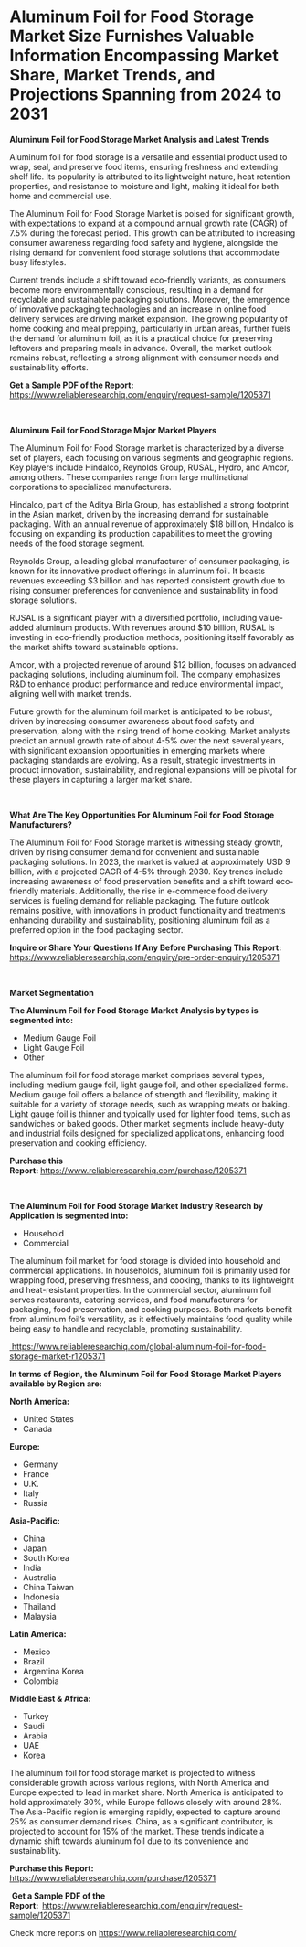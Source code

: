 <p><h1>Aluminum Foil for Food Storage Market Size Furnishes Valuable Information Encompassing Market Share, Market Trends, and Projections Spanning from 2024 to 2031</h1></p><p><strong>Aluminum Foil for Food Storage Market Analysis and Latest Trends</strong></p>
<p><p>Aluminum foil for food storage is a versatile and essential product used to wrap, seal, and preserve food items, ensuring freshness and extending shelf life. Its popularity is attributed to its lightweight nature, heat retention properties, and resistance to moisture and light, making it ideal for both home and commercial use. </p><p>The Aluminum Foil for Food Storage Market is poised for significant growth, with expectations to expand at a compound annual growth rate (CAGR) of 7.5% during the forecast period. This growth can be attributed to increasing consumer awareness regarding food safety and hygiene, alongside the rising demand for convenient food storage solutions that accommodate busy lifestyles. </p><p>Current trends include a shift toward eco-friendly variants, as consumers become more environmentally conscious, resulting in a demand for recyclable and sustainable packaging solutions. Moreover, the emergence of innovative packaging technologies and an increase in online food delivery services are driving market expansion. The growing popularity of home cooking and meal prepping, particularly in urban areas, further fuels the demand for aluminum foil, as it is a practical choice for preserving leftovers and preparing meals in advance. Overall, the market outlook remains robust, reflecting a strong alignment with consumer needs and sustainability efforts.</p></p>
<p><strong>Get a Sample PDF of the Report:&nbsp;</strong> <a href="https://www.reliableresearchiq.com/enquiry/request-sample/1205371?utm_campaign=1870&utm_medium=2&utm_source=Github&utm_content=ia&utm_term=31122024&utm_id=aluminum-foil-for-food-storage">https://www.reliableresearchiq.com/enquiry/request-sample/1205371</a></p>
<p>&nbsp;</p>
<p><strong>Aluminum Foil for Food Storage Major Market Players</strong></p>
<p><p>The Aluminum Foil for Food Storage market is characterized by a diverse set of players, each focusing on various segments and geographic regions. Key players include Hindalco, Reynolds Group, RUSAL, Hydro, and Amcor, among others. These companies range from large multinational corporations to specialized manufacturers.</p><p>Hindalco, part of the Aditya Birla Group, has established a strong footprint in the Asian market, driven by the increasing demand for sustainable packaging. With an annual revenue of approximately $18 billion, Hindalco is focusing on expanding its production capabilities to meet the growing needs of the food storage segment.</p><p>Reynolds Group, a leading global manufacturer of consumer packaging, is known for its innovative product offerings in aluminum foil. It boasts revenues exceeding $3 billion and has reported consistent growth due to rising consumer preferences for convenience and sustainability in food storage solutions.</p><p>RUSAL is a significant player with a diversified portfolio, including value-added aluminum products. With revenues around $10 billion, RUSAL is investing in eco-friendly production methods, positioning itself favorably as the market shifts toward sustainable options.</p><p>Amcor, with a projected revenue of around $12 billion, focuses on advanced packaging solutions, including aluminum foil. The company emphasizes R&D to enhance product performance and reduce environmental impact, aligning well with market trends.</p><p>Future growth for the aluminum foil market is anticipated to be robust, driven by increasing consumer awareness about food safety and preservation, along with the rising trend of home cooking. Market analysts predict an annual growth rate of about 4-5% over the next several years, with significant expansion opportunities in emerging markets where packaging standards are evolving. As a result, strategic investments in product innovation, sustainability, and regional expansions will be pivotal for these players in capturing a larger market share.</p></p>
<p>&nbsp;</p>
<p><strong>What Are The Key Opportunities For Aluminum Foil for Food Storage Manufacturers?</strong></p>
<p><p>The Aluminum Foil for Food Storage market is witnessing steady growth, driven by rising consumer demand for convenient and sustainable packaging solutions. In 2023, the market is valued at approximately USD 9 billion, with a projected CAGR of 4-5% through 2030. Key trends include increasing awareness of food preservation benefits and a shift toward eco-friendly materials. Additionally, the rise in e-commerce food delivery services is fueling demand for reliable packaging. The future outlook remains positive, with innovations in product functionality and treatments enhancing durability and sustainability, positioning aluminum foil as a preferred option in the food packaging sector.</p></p>
<p><strong>Inquire or Share Your Questions If Any Before Purchasing This Report:</strong> <a href="https://www.reliableresearchiq.com/enquiry/pre-order-enquiry/1205371?utm_campaign=1870&utm_medium=2&utm_source=Github&utm_content=ia&utm_term=31122024&utm_id=aluminum-foil-for-food-storage">https://www.reliableresearchiq.com/enquiry/pre-order-enquiry/1205371</a></p>
<p>&nbsp;</p>
<p><strong>Market Segmentation</strong></p>
<p><strong>The Aluminum Foil for Food Storage Market Analysis by types is segmented into:</strong></p>
<p><ul><li>Medium Gauge Foil</li><li>Light Gauge Foil</li><li>Other</li></ul></p>
<p><p>The aluminum foil for food storage market comprises several types, including medium gauge foil, light gauge foil, and other specialized forms. Medium gauge foil offers a balance of strength and flexibility, making it suitable for a variety of storage needs, such as wrapping meats or baking. Light gauge foil is thinner and typically used for lighter food items, such as sandwiches or baked goods. Other market segments include heavy-duty and industrial foils designed for specialized applications, enhancing food preservation and cooking efficiency.</p></p>
<p><strong>Purchase this Report:&nbsp;</strong><a href="https://www.reliableresearchiq.com/purchase/1205371?utm_campaign=1870&utm_medium=2&utm_source=Github&utm_content=ia&utm_term=31122024&utm_id=aluminum-foil-for-food-storage">https://www.reliableresearchiq.com/purchase/1205371</a></p>
<p>&nbsp;</p>
<p><strong>The Aluminum Foil for Food Storage Market Industry Research by Application is segmented into:</strong></p>
<p><ul><li>Household</li><li>Commercial</li></ul></p>
<p><p>The aluminum foil market for food storage is divided into household and commercial applications. In households, aluminum foil is primarily used for wrapping food, preserving freshness, and cooking, thanks to its lightweight and heat-resistant properties. In the commercial sector, aluminum foil serves restaurants, catering services, and food manufacturers for packaging, food preservation, and cooking purposes. Both markets benefit from aluminum foil’s versatility, as it effectively maintains food quality while being easy to handle and recyclable, promoting sustainability.</p></p>
<p><a href="https://www.reliableresearchiq.com/global-aluminum-foil-for-food-storage-market-r1205371?utm_campaign=1870&utm_medium=2&utm_source=Github&utm_content=ia&utm_term=31122024&utm_id=aluminum-foil-for-food-storage">&nbsp;https://www.reliableresearchiq.com/global-aluminum-foil-for-food-storage-market-r1205371</a></p>
<p><strong>In terms of Region, the Aluminum Foil for Food Storage Market Players available by Region are:</strong></p>
<p>
    <p> <strong> North America: </strong>
        <ul>
            <li>United States</li>
            <li>Canada</li>
        </ul>
        </p> 
    <p> <strong> Europe: </strong>
        <ul>
            <li>Germany</li>
            <li>France</li>
            <li>U.K.</li>
            <li>Italy</li>
            <li>Russia</li>
        </ul>
        </p> 
    <p> <strong> Asia-Pacific: </strong>
        <ul>
            <li>China</li>
            <li>Japan</li>
            <li>South Korea</li>
            <li>India</li>
            <li>Australia</li>
            <li>China Taiwan</li>
            <li>Indonesia</li>
            <li>Thailand</li>
            <li>Malaysia</li>
        </ul>
        </p> 
    <p> <strong> Latin America: </strong>
        <ul>
            <li>Mexico</li>
            <li>Brazil</li>
            <li>Argentina Korea</li>
            <li>Colombia</li>
        </ul>
        </p> 
    <p> <strong> Middle East & Africa: </strong>
        <ul>
            <li>Turkey</li>
            <li>Saudi</li>
            <li>Arabia</li>
            <li>UAE</li>
            <li>Korea</li>
        </ul>
    </p>
    </p>
<p><p>The aluminum foil for food storage market is projected to witness considerable growth across various regions, with North America and Europe expected to lead in market share. North America is anticipated to hold approximately 30%, while Europe follows closely with around 28%. The Asia-Pacific region is emerging rapidly, expected to capture around 25% as consumer demand rises. China, as a significant contributor, is projected to account for 15% of the market. These trends indicate a dynamic shift towards aluminum foil due to its convenience and sustainability.</p></p>
<p><strong>Purchase this Report: </strong><a href="https://www.reliableresearchiq.com/purchase/1205371?utm_campaign=1870&utm_medium=2&utm_source=Github&utm_content=ia&utm_term=31122024&utm_id=aluminum-foil-for-food-storage">https://www.reliableresearchiq.com/purchase/1205371</a></p>
<p>&nbsp;<strong>Get a Sample PDF of the Report:&nbsp;&nbsp;</strong><a href="https://www.reliableresearchiq.com/enquiry/request-sample/1205371?utm_campaign=1870&utm_medium=2&utm_source=Github&utm_content=ia&utm_term=31122024&utm_id=aluminum-foil-for-food-storage">https://www.reliableresearchiq.com/enquiry/request-sample/1205371</a></p>
<p><strong></strong></p>
<p>Check more reports on <a href="https://www.reliableresearchiq.com/?utm_campaign=1870&utm_medium=2&utm_source=Github&utm_content=ia&utm_term=31122024&utm_id=aluminum-foil-for-food-storage">https://www.reliableresearchiq.com/</a></p>